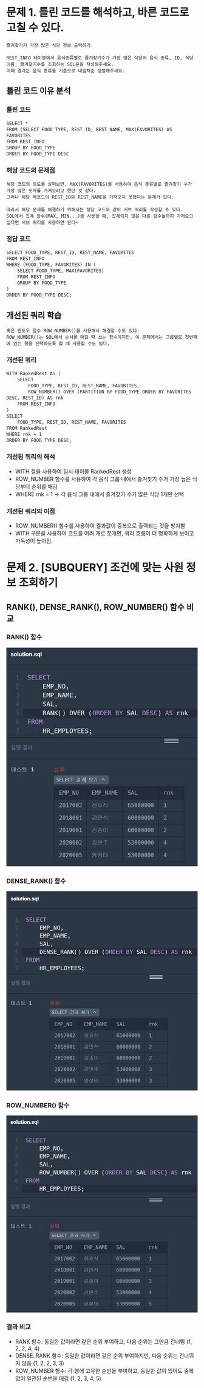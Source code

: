 # 문제 1. 틀린 코드를 해석하고, 바른 코드로 고칠 수 있다.

```
즐겨찾기가 가장 많은 식당 정보 출력하기

REST_INFO 테이블에서 음식종류별로 즐겨찾기수가 가장 많은 식당의 음식 종류, ID, 식당 이름, 즐겨찾기수를 조회하는 SQL문을 작성해주세요.
이때 결과는 음식 종류를 기준으로 내림차순 정렬해주세요.
```

## 틀린 코드 이유 분석
### 틀린 코드
```
SELECT *
FROM (SELECT FOOD_TYPE, REST_ID, REST_NAME, MAX(FAVORITES) AS FAVORITES
FROM REST_INFO
GROUP BY FOOD_TYPE
ORDER BY FOOD_TYPE DESC
```

### 해당 코드의 문제점
```
해당 코드의 의도를 살펴보면, MAX(FAVORITES)를 사용하여 음식 종류별로 즐겨찾기 수가 가장 많은 숫자를 가져오려고 했던 것 같다.
그러나 해당 레코드의 REST_ID와 REST_NAME을 가져오지 못했다는 문제가 있다.

따라서 해당 문제를 해결하기 위해서는 정답 코드와 같이 서브 쿼리를 작성할 수 있다.
SQL에서 집계 함수(MAX, MIN...)를 사용할 때, 집계되지 않은 다른 함수들까지 가져오고 싶다면 서브 쿼리를 사용하면 된다~
```

### 정답 코드
```
SELECT FOOD_TYPE, REST_ID, REST_NAME, FAVORITES
FROM REST_INFO
WHERE (FOOD_TYPE, FAVORITES) IN (
    SELECT FOOD_TYPE, MAX(FAVORITES)    
    FROM REST_INFO
    GROUP BY FOOD_TYPE
) 
ORDER BY FOOD_TYPE DESC;
```
## 개선된 쿼리 학습
```
혹은 윈도우 함수 ROW_NUMBER()를 사용해서 해결할 수도 있다.
ROW_NUMBER()는 SQL에서 순서를 매길 때 쓰는 함수이지만, 이 문제에서는 그룹별로 첫번째에 있는 행을 선택하도록 할 때 사용할 수도 있다.
```
### 개선된 쿼리
```
WITH RankedRest AS (
    SELECT 
        FOOD_TYPE, REST_ID, REST_NAME, FAVORITES,
        ROW_NUMBER() OVER (PARTITION BY FOOD_TYPE ORDER BY FAVORITES DESC, REST_ID) AS rnk
    FROM REST_INFO
)
SELECT 
    FOOD_TYPE, REST_ID, REST_NAME, FAVORITES
FROM RankedRest
WHERE rnk = 1
ORDER BY FOOD_TYPE DESC;
```
### 개선된 쿼리의 해석
- WITH 절을 사용하여 임시 테이블 RankedRest 생성
- ROW_NUMBER 함수를 사용하여 각 음식 그룹 내에서 즐겨찾기 수가 가장 높은 식당부터 순위를 매김
- WHERE rnk = 1 -> 각 음식 그룹 내에서 즐겨찾기 수가 많은 식당 1개만 선택

### 개선된 쿼리의 이점
- ROW_NUMBER() 함수를 사용하여 결과값이 중복으로 출력되는 것을 방지함
- WITH 구문을 사용하여 코드를 여러 개로 쪼개면, 쿼리 흐름이 더 명확하게 보이고 가독성이 높아짐.

# 문제 2. [SUBQUERY] 조건에 맞는 사원 정보 조회하기
## RANK(), DENSE_RANK(), ROW_NUMBER() 함수 비교
### RANK() 함수
![](https://github.com/bird-one-00/sql_til/blob/main/SQL/img/%EC%8A%A4%ED%81%AC%EB%A6%B0%EC%83%B7%202024-11-11%20022529.png)
### DENSE_RANK() 함수
![](https://github.com/bird-one-00/sql_til/blob/main/SQL/img/%EC%8A%A4%ED%81%AC%EB%A6%B0%EC%83%B7%202024-11-11%20022548.png)
### ROW_NUMBER() 함수
![](https://github.com/bird-one-00/sql_til/blob/main/SQL/img/%EC%8A%A4%ED%81%AC%EB%A6%B0%EC%83%B7%202024-11-11%20022615.png)
### 결과 비교
- RANK 함수: 동일한 값이라면 같은 순위 부여하고, 다음 순위는 그만큼 건너뜀 (1, 2, 2, 4, 4)
- DENSE_RANK 함수: 동일한 값이라면 같은 순위 부여하지만, 다음 순위는 건너뛰지 않음 (1, 2, 2, 3, 3)
- ROW_NUMBER 함수: 각 행에 고유한 순번을 부여하고, 동일한 값이 있어도 중복 없이 일관된 순번을 매김 (1, 2, 3, 4, 5)